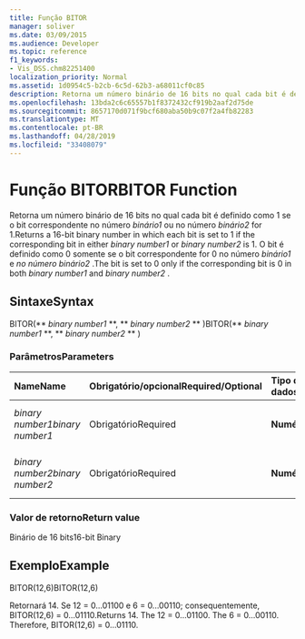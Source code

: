 ```yaml
---
title: Função BITOR
manager: soliver
ms.date: 03/09/2015
ms.audience: Developer
ms.topic: reference
f1_keywords:
- Vis_DSS.chm82251400
localization_priority: Normal
ms.assetid: 1d0954c5-b2cb-6c5d-62b3-a68011cf0c85
description: Retorna um número binário de 16 bits no qual cada bit é definido como 1 se o bit correspondente no número binário1 ou no número binário2 for 1. O bit é definido como 0 somente se o bit correspondente for 0 no número binário1 e no número binário2 .
ms.openlocfilehash: 13bda2c6c65557b1f8372432cf919b2aaf2d75de
ms.sourcegitcommit: 8657170d071f9bcf680aba50b9c07f2a4fb82283
ms.translationtype: MT
ms.contentlocale: pt-BR
ms.lasthandoff: 04/28/2019
ms.locfileid: "33408079"
---
```

# <a name="bitor-function"></a><span data-ttu-id="47907-104">Função BITOR</span><span class="sxs-lookup"><span data-stu-id="47907-104">BITOR Function</span></span>

<span data-ttu-id="47907-105">Retorna um número binário de 16 bits no qual cada bit é definido como 1 se o bit correspondente no número  *binário1*  ou no número  *binário2*  for 1.</span><span class="sxs-lookup"><span data-stu-id="47907-105">Returns a 16-bit binary number in which each bit is set to 1 if the corresponding bit in either  *binary number1*  or  *binary number2*  is 1.</span></span> <span data-ttu-id="47907-106">O bit é definido como 0 somente se o bit correspondente for 0 no número  *binário1*  e  *no número binário2*  .</span><span class="sxs-lookup"><span data-stu-id="47907-106">The bit is set to 0 only if the corresponding bit is 0 in both  *binary number1*  and  *binary number2*  .</span></span> 
  
## <a name="syntax"></a><span data-ttu-id="47907-107">Sintaxe</span><span class="sxs-lookup"><span data-stu-id="47907-107">Syntax</span></span>

<span data-ttu-id="47907-108">BITOR(\*\* *binary number1* \*\*, \*\* *binary number2* \*\* )</span><span class="sxs-lookup"><span data-stu-id="47907-108">BITOR(\*\* *binary number1* \*\*, \*\* *binary number2* \*\* )</span></span> 
  
### <a name="parameters"></a><span data-ttu-id="47907-109">Parâmetros</span><span class="sxs-lookup"><span data-stu-id="47907-109">Parameters</span></span>

|<span data-ttu-id="47907-110">**Name**</span><span class="sxs-lookup"><span data-stu-id="47907-110">**Name**</span></span>|<span data-ttu-id="47907-111">**Obrigatório/opcional**</span><span class="sxs-lookup"><span data-stu-id="47907-111">**Required/Optional**</span></span>|<span data-ttu-id="47907-112">**Tipo de dados**</span><span class="sxs-lookup"><span data-stu-id="47907-112">**Data Type**</span></span>|<span data-ttu-id="47907-113">**Descrição**</span><span class="sxs-lookup"><span data-stu-id="47907-113">**Description**</span></span>|
|:-----|:-----|:-----|:-----|
| <span data-ttu-id="47907-114">_binary number1_</span><span class="sxs-lookup"><span data-stu-id="47907-114">_binary number1_</span></span> <br/> |<span data-ttu-id="47907-115">Obrigatório</span><span class="sxs-lookup"><span data-stu-id="47907-115">Required</span></span>  <br/> |<span data-ttu-id="47907-116">**Numérica**</span><span class="sxs-lookup"><span data-stu-id="47907-116">**Numeric**</span></span> <br/> |<span data-ttu-id="47907-117">O primeiro número binário de 16 bits.</span><span class="sxs-lookup"><span data-stu-id="47907-117">The first 16-bit binary number.</span></span>  <br/> |
| <span data-ttu-id="47907-118">_binary number2_</span><span class="sxs-lookup"><span data-stu-id="47907-118">_binary number2_</span></span> <br/> |<span data-ttu-id="47907-119">Obrigatório</span><span class="sxs-lookup"><span data-stu-id="47907-119">Required</span></span>  <br/> |<span data-ttu-id="47907-120">**Numérica**</span><span class="sxs-lookup"><span data-stu-id="47907-120">**Numeric**</span></span> <br/> |<span data-ttu-id="47907-121">O segundo número binário de 16 bits.</span><span class="sxs-lookup"><span data-stu-id="47907-121">The second 16-bit binary number.</span></span>  <br/> |
   
### <a name="return-value"></a><span data-ttu-id="47907-122">Valor de retorno</span><span class="sxs-lookup"><span data-stu-id="47907-122">Return value</span></span>

<span data-ttu-id="47907-123">Binário de 16 bits</span><span class="sxs-lookup"><span data-stu-id="47907-123">16-bit Binary</span></span>
  
## <a name="example"></a><span data-ttu-id="47907-124">Exemplo</span><span class="sxs-lookup"><span data-stu-id="47907-124">Example</span></span>

<span data-ttu-id="47907-125">BITOR(12,6)</span><span class="sxs-lookup"><span data-stu-id="47907-125">BITOR(12,6)</span></span>
  
<span data-ttu-id="47907-p103">Retornará 14. Se 12 = 0...01100 e 6 = 0...00110; consequentemente, BITOR(12,6) = 0...01110.</span><span class="sxs-lookup"><span data-stu-id="47907-p103">Returns 14. The 12 = 0...01100. The 6 = 0...00110. Therefore, BITOR(12,6) = 0...01110.</span></span>
  

